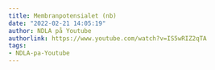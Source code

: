 ```yaml
---
title: Membranpotensialet (nb)
date: "2022-02-21 14:05:19"
author: NDLA på Youtube
authorlink: https://www.youtube.com/watch?v=IS5wRIZ2qTA
tags:
- NDLA-pa-Youtube
---
```

